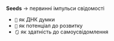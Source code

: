 **Seeds** → первинні імпульси свідомості
- `🧬` як ДНК думки
- `🌱` як потенціал до розвитку  
- `🪞` як здатність до самоусвідомлення